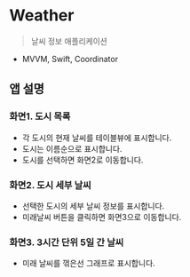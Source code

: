 # Weather
> 날씨 정보 애플리케이션
- MVVM, Swift, Coordinator

## 앱 설명
### 화면1. 도시 목록
- 각 도시의 현재 날씨를 테이블뷰에 표시합니다.
- 도시는 이름순으로 표시합니다.
- 도시를 선택하면 화면2로 이동합니다.

### 화면2. 도시 세부 날씨
- 선택한 도시의 세부 날씨 정보를 표시합니다.
- 미래날씨 버튼을 클릭하면 화면3으로 이동합니다.

### 화면3. 3시간 단위 5일 간 날씨
- 미래 날씨를 꺾은선 그래프로 표시합니다. 
<br/>
